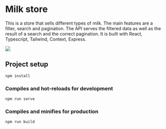 # Milk store

This is a store that sells different types of milk. The main features are a filter, search and pagination.
The API serves the filtered data as well as the result of a search and the correct pagination.
It is built with React, Typescript, Tailwind, Context, Express.

![](https://github.com/aguaholic/milk-store/blob/main/milk-shop.gif)

## Project setup
```
npm install
```

### Compiles and hot-reloads for development
```
npm run serve
```

### Compiles and minifies for production
```
npm run build
```
